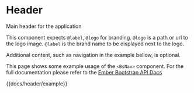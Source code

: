 # Header

Main header for the application

This component expects `@label`, `@logo` for branding.
`@logo` is a path or url to the logo image.
`@label` is the brand name to be displayed next to the logo.

Additional content, such as navigation in the example bellow, is optional.

This page shows some example usage of the `<BsNav>` component. For the full documentation please refer to the
[Ember Bootstrap API Docs](https://www.ember-bootstrap.com/api/classes/Components.Nav.html)

{{docs/header/example}}
